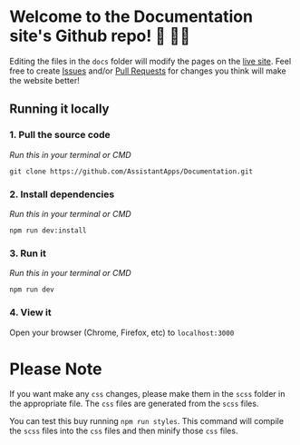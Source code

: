 # Welcome to the Documentation site's Github repo! 🎉 👨‍💻

Editing the files in the `docs` folder will modify the pages on the [live site][docWebsite]. Feel free to create [Issues][docsIssues] and/or [Pull Requests][docsPullRequests] for changes you think will make the website better!

## Running it locally

### 1. Pull the source code

_Run this in your terminal or CMD_

```
git clone https://github.com/AssistantApps/Documentation.git
```

### 2. Install dependencies

_Run this in your terminal or CMD_

```
npm run dev:install
```

### 3. Run it

_Run this in your terminal or CMD_

```
npm run dev
```

### 4. View it

Open your browser (Chrome, Firefox, etc) to `localhost:3000`


# Please Note

If you want make any `css` changes, please make them in the `scss` folder in the appropriate file. The `css` files are generated from the `scss` files. 

You can test this buy running `npm run styles`. This command will compile the `scss` files into the `css` files and then minify those `css` files.

<!-- Links used in the page -->

[docWebsite]: https://docs.assistantapps.com?ref=AssistantAppsGithub
[homePage]: https://assistantapps.com?ref=AssistantAppsDocs
[docsIssues]: https://github.com/AssistantApps/Documentation/issues?ref=AssistantAppsDocs
[docsPullRequests]: https://github.com/AssistantApps/Documentation/pulls?ref=AssistantAppsDocs
